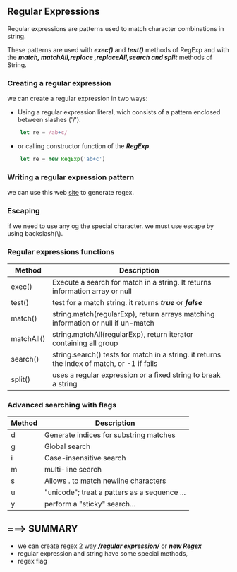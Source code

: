 ## Regular Expressions

Regular expressions are patterns used to match character combinations in string.

These patterns are used with ***exec()*** and ***test()*** methods of RegExp and with the ***match, matchAll,replace ,replaceAll,search and split*** methods of String.

### Creating a regular expression

we can create a regular expression in two ways:

* Using a regular expression literal, wich consists of a pattern enclosed between slashes ('/').

```js
    let re = /ab+c/
```

* or calling constructor function of the ***RegExp***.

```js
    let re = new RegExp('ab+c')
```

### Writing a regular expression pattern

we can use this web [site](https://regexr.com/) to generate regex.

### Escaping
if we need to use any og the special character. we must use escape by using backslash(\\).

### Regular expressions functions

| Method      | Description |
| ----------- | ----------- |
| exec()      | Execute a search for match in a string. It returns information array or null |
| test()   | test for a match string. it returns ***true*** or ***false***  |
| match()   | string.match(regularExp), return arrays matching information or null if un-match |
| matchAll()   | string.matchAll(regularExp), return iterator containing all group |
| search()   | string.search() tests for match in a string. it returns the index of match, or -1 if fails |
| split()   | uses a regular expression or a fixed string to break a string |

### Advanced searching with flags

| Method      | Description |
| ----------- | ----------- |
| d | Generate indices for substring matches  |
| g | Global search  |
| i | Case-insensitive search  |
| m | multi-line search  |
| s | Allows . to match newline characters  |
| u | "unicode"; treat a patters as a sequence ...  |
| y | perform a "sticky" search...  |

## ===> SUMMARY
* we can create regex 2 way ***/regular expression/*** or ***new Regex***
* regular expression and string have some special methods,
* regex flag
